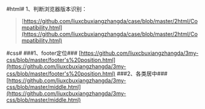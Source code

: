 #html#
1、判断浏览器版本识别：
> [https://github.com/liuxcbuxiangzhangda/case/blob/master/2html/Compatibility.html](https://github.com/liuxcbuxiangzhangda/case/blob/master/2html/Compatibility.html)




#css#
###1、footer定位###
[https://github.com/liuxcbuxiangzhangda/3my-css/blob/master/footer's%20position.html](https://github.com/liuxcbuxiangzhangda/3my-css/blob/master/footer's%20position.html)
###2、各类居中###
[https://github.com/liuxcbuxiangzhangda/3my-css/blob/master/middle.html](https://github.com/liuxcbuxiangzhangda/3my-css/blob/master/middle.html)
